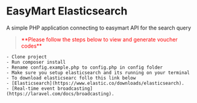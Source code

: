 # EasyMart Elasticsearch
A simple PHP application connecting to easymart API for the search query


<p>
  <blockquote style="color:red">
    **Please follow the steps below to view and generate voucher codes** 
  </blockquote>
</p>  
  
<div class="highlight">

    - Clone project
    - Run composer install
    - Rename config.example.php to config.php in config folder
    - Make sure you setup elasticsearch and its running on your terminal
    - To download elasticsearc follo this link below
    - [Elasticsearch](https://www.elastic.co/downloads/elasticsearch).
    - [Real-time event broadcasting](https://laravel.com/docs/broadcasting).
</div>